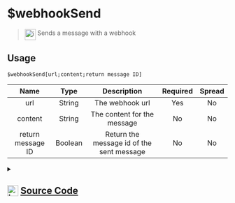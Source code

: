 # $webhookSend
> <img align="top" src="https://upload.wikimedia.org/wikipedia/commons/thumb/e/e4/Infobox_info_icon.svg/160px-Infobox_info_icon.svg.png?20150409153300" alt="image" width="25" height="auto"> Sends a message with a webhook
## Usage
```
$webhookSend[url;content;return message ID]
```
| Name | Type | Description | Required | Spread
| :---: | :---: | :---: | :---: | :---: |
url | String | The webhook url | Yes | No
content | String | The content for the message | No | No
return message ID | Boolean | Return the message id of the sent message | No | No
<details>
<summary>
    
## <img align="top" src="https://cdn4.iconfinder.com/data/icons/iconsimple-logotypes/512/github-512.png" alt="image" width="25" height="auto">  [Source Code](https://github.com/tryforge/ForgeScript-V2/blob/main/src/native/webhookSend.ts)
    
</summary>
    
```ts
import { BaseChannel, Message, TextChannel, WebhookClient } from "discord.js"
import { ArgType, NativeFunction, Return } from "../structures"
import noop from "../functions/noop"

export default new NativeFunction({
    name: "$webhookSend",
    description: "Sends a message with a webhook",
    brackets: true,
    unwrap: true,
    args: [
        {
            name: "url",
            description: "The webhook url",
            rest: false,
            required: true,
            type: ArgType.String
        },
        {
            name: "content",
            description: "The content for the message",
            rest: false,
            type: ArgType.String
        },
        {
            name: "return message ID",
            description: "Return the message id of the sent message",
            rest: false,
            type: ArgType.Boolean
        }
    ],
    async execute(ctx, [ url, content, returnMessageID ]) {
        const web = new WebhookClient({ url })
        
        ctx.container.content = content || undefined
        const m = await ctx.container.send<Message>(web)
        return Return.success(
            returnMessageID && m ? m.id : undefined
        )
    },
})
```
    
</details>